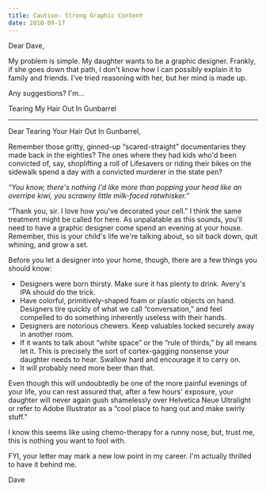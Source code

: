 ```yaml
---
title: Caution- Strong Graphic Content
date: 2010-09-17
---
```

Dear Dave,

My problem is simple. My daughter wants to be a graphic designer. Frankly, if she goes down that path, I don't know how I can possibly explain it to family and friends. I've tried reasoning with her, but her mind is made up.

Any suggestions? I'm&#8230;

Tearing My Hair Out In Gunbarrel

---

Dear Tearing Your Hair Out In Gunbarrel,

Remember those gritty, ginned-up &#8220;scared-straight&#8221; documentaries they made back in the eighties? The ones where they had kids who'd been convicted of, say, shoplifting a roll of Lifesavers or riding their bikes on the sidewalk spend a day with a convicted murderer in the state pen?

_&#8220;You know, there's nothing I'd like more than popping your head like an overripe kiwi, you scrawny little milk-faced ratwhisker.&#8221;_

&#8220;Thank you, sir. I love how you've decorated your cell.&#8221;
I think the same treatment might be called for here. As unpalatable as this sounds, you'll need to have a graphic designer come spend an evening at your house. Remember, this is your child's life we're talking about, so sit back down, quit whining, and grow a set.

Before you let a designer into your home, though, there are a few things you should know:

- Designers were born thirsty. Make sure it has plenty to drink. Avery's IPA should do the trick.
- Have colorful, primitively-shaped foam or plastic objects on hand. Designers tire quickly of what we call &#8220;conversation,&#8221; and feel compelled to do something inherently useless with their hands.
- Designers are notorious chewers. Keep valuables locked securely away in another room.
- If it wants to talk about &#8220;white space&#8221; or the &#8220;rule of thirds,&#8221; by all means let it. This is precisely the sort of cortex-gagging nonsense your daughter needs to hear. Swallow hard and encourage it to carry on.
- It will probably need more beer than that.

Even though this will undoubtedly be one of the more painful evenings of your life, you can rest assured that, after a few hours' exposure, your daughter will never again gush shamelessly over Helvetica Neue Ultralight or refer to Adobe Illustrator as a &#8220;cool place to hang out and make swirly stuff.&#8221;

I know this seems like using chemo-therapy for a runny nose, but, trust me, this is nothing you want to fool with.

FYI, your letter may mark a new low point in my career. I'm actually thrilled to have it behind me.

Dave